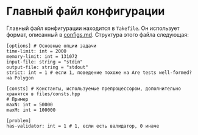 # Главный файл конфигурации

Главный файл конфигурации находится в `Takefile`. Он использует формат, описанный в [configs.md](configs.md). Структура этого файла следующая:

~~~~~
[options] # Основные опции задачи
time-limit: int = 2000 
memory-limit: int = 131072
input-file: string = "stdin"
output-file: string = "stdout"
strict: int = 1 # если 1, поведение похоже на Are tests well-formed? на Polygon

[consts] # Константы, используемые препроцессором, дополнительно хранятся в files/consts.hpp
# Пример
maxN: int = 50000
maxM: int = 100000

[problem]
has-validator: int = 1 # 1, если есть валидатор, 0 иначе
~~~~~
